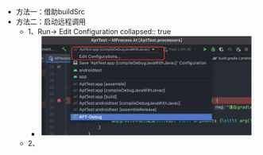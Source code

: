 - 方法一：借助buildSrc
- 方法二：启动远程调用
	- 1、Run-> Edit Configuration
	  collapsed:: true
		- ![image.png](../assets/image_1656397646365_0.png)
	- 2、